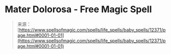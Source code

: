 <!--yml

category: 未分类

date: 2024-06-12 18:50:03

-->

# Mater Dolorosa - Free Magic Spell

> 来源：[https://www.spellsofmagic.com/spells/life_spells/baby_spells/12371/page.html#0001-01-01](https://www.spellsofmagic.com/spells/life_spells/baby_spells/12371/page.html#0001-01-01)
